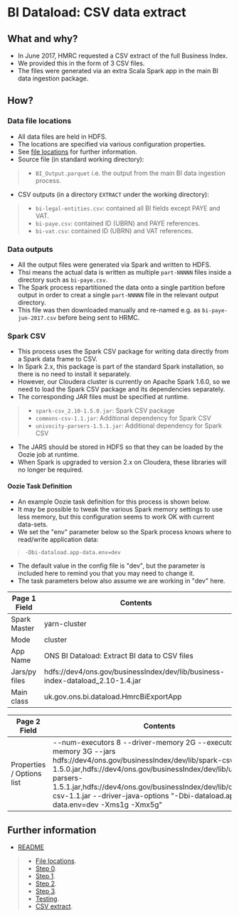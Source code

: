 # BI Dataload: CSV data extract #


## What and why? ##

* In June 2017, HMRC requested a CSV extract of the full Business Index.
* We provided this in the form of 3 CSV files.  
* The files were generated via an extra Scala Spark app in the main BI data ingestion package.

## How? ##

### Data file locations ###

* All data files are held in HDFS.
* The locations are specified via various configuration properties.
* See [file locations](./bi-dataload-step-1.md) for further information.
* Source file (in standard working directory):

> * `BI_Output.parquet` i.e. the output from the main BI data ingestion process.

* CSV outputs (in a directory `EXTRACT` under the working directory):

> * `bi-legal-entities.csv`: contained all BI fields except PAYE and VAT.
> * `bi-paye.csv`: contained ID (UBRN) and PAYE references.
> * `bi-vat.csv`: contained ID (UBRN) and VAT references.

### Data outputs ###

* All the output files were generated via Spark and written to HDFS.
* Thsi means the actual data is written as multiple `part-NNNNN` files inside a directory such as `bi-paye.csv`.
* The Spark process repartitioned the data onto a single partition before output  in order to creat a single `part-NNNNN` file in the relevant output directory.
* This file was then downloaded manually and re-named e.g. as `bi-paye-jun-2017.csv` before being sent to HRMC.

### Spark CSV ###

* This process uses the Spark CSV package for writing data directly from a Spark data frame to CSV.
* In Spark 2.x, this package is part of the standard Spark installation, so there is no need to install it separately.
* However, our Cloudera cluster is currently on Apache Spark 1.6.0, so we need to load the Spark CSV package and its dependencies separately.
* The corresponding JAR files must be specified at runtime.

> * `spark-csv_2.10-1.5.0.jar`: Spark CSV package
> * `commons-csv-1.1.jar`: Additional dependency for Spark CSV
> * `univocity-parsers-1.5.1.jar`: Additional dependency for Spark CSV

* The JARS should be stored in HDFS so that they can be loaded by the Oozie job at runtime.
* When Spark is upgraded to version 2.x on Cloudera, these libraries will no longer be required.


#### Oozie Task Definition ####

* An example Oozie task definition for this process is shown below.
* It may be possible to tweak the various Spark memory settings to use less memory, but this configuration seems to work OK with current data-sets.
* We set the "env" parameter below so the Spark process knows where to read/write application data:

>	`-Dbi-dataload.app-data.env=dev`

* The default value in the config file is "dev", but the parameter is included here to  remind you that you may need to change it.
* The task parameters below also assume we are working in "dev" here.


Page 1 Field | Contents
------------- | -------------
Spark Master  | yarn-cluster
Mode  | cluster
App Name | ONS BI Dataload: Extract BI data to CSV files
Jars/py files | hdfs://dev4/ons.gov/businessIndex/dev/lib/business-index-dataload_2.10-1.4.jar
Main class | uk.gov.ons.bi.dataload.HmrcBiExportApp

Page 2 Field | Contents
------------- | -------------
Properties / Options list | --num-executors 8 --driver-memory 2G --executor-memory 3G --jars hdfs://dev4/ons.gov/businessIndex/dev/lib/spark-csv_2.10-1.5.0.jar,hdfs://dev4/ons.gov/businessIndex/dev/lib/univocity-parsers-1.5.1.jar,hdfs://dev4/ons.gov/businessIndex/dev/lib/commons-csv-1.1.jar --driver-java-options "-Dbi-dataload.app-data.env=dev -Xms1g -Xmx5g"

## Further information ##

* [README](../README.md)

> * [File locations](./bi-dataload-file-locations.md).
> * [Step 0](./bi-dataload-step-0.md).
> * [Step 1](./bi-dataload-step-1.md).
> * [Step 2](./bi-dataload-step-2.md).
> * [Step 3](./bi-dataload-step-3.md).
> * [Testing](./bi-dataload-testing.md).
> * [CSV extract](./bi-dataload-csv-extract.md).
